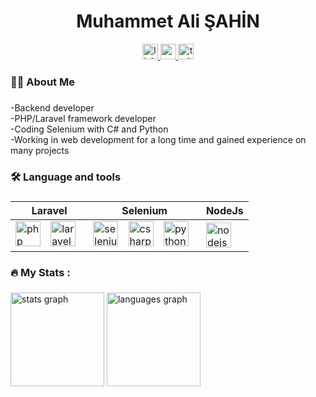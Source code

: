 ###

<h1 align="center">Muhammet Ali ŞAHİN</h1>

<div align="center">
  <a href="https://www.linkedin.com/in/muhammetalisahin" target="_blank">
    <img src="https://img.shields.io/static/v1?message=LinkedIn&logo=linkedin&label=&color=0077B5&logoColor=white&labelColor=&style=for-the-badge" height="25" alt="linkedin logo"  />
  </a>
  <a href="https://www.youtube.com/@bilisimarsivi" target="_blank">
    <img src="https://img.shields.io/static/v1?message=Youtube&logo=youtube&label=&color=FF0000&logoColor=white&labelColor=&style=for-the-badge" height="25" alt="youtube logo"  />
  </a>
  <a href="https://twitter.com/malisahin89" target="_blank">
    <img src="https://img.shields.io/static/v1?message=Twitter&logo=twitter&label=&color=1DA1F2&logoColor=white&labelColor=&style=for-the-badge" height="25" alt="twitter logo"  />
  </a>
</div>

###

<h3 align="left">👩‍💻  About Me</h3>

###

<p align="left">
  -Backend developer<br>
  -PHP/Laravel framework developer<br>
  -Coding Selenium with C# and Python<br>
  -Working in web development for a long time and gained experience on many projects
</p>

###

<h3 align="left">🛠 Language and tools</h3>

###
<table>
		<thead>
			<tr>
				<th>Laravel</th>
				<th>Selenium</th>
				<th>NodeJs</th>
			</tr>
		</thead>
		<tbody>
			<tr>
				<td>
          <div align="left">
            <img src="https://cdn.jsdelivr.net/gh/devicons/devicon/icons/php/php-original.svg" height="40" alt="php logo"  /><img width="12" />
            <img src="https://cdn.jsdelivr.net/gh/devicons/devicon/icons/laravel/laravel-plain.svg" height="40" alt="laravel logo"  /><img width="12" />
          </div>
        </td>
				<td>
          <div align="left">
            <img src="https://cdn.jsdelivr.net/gh/devicons/devicon/icons/selenium/selenium-original.svg" height="40" alt="selenium logo"  /><img width="12" />
            <img src="https://cdn.jsdelivr.net/gh/devicons/devicon/icons/csharp/csharp-original.svg" height="40" alt="csharp logo"  /><img width="12" />
            <img src="https://cdn.jsdelivr.net/gh/devicons/devicon/icons/python/python-original.svg" height="40" alt="python logo"  /><img width="12" />
          </div>
        </td>
				<td>
          <div align="left">
              <img src="https://cdn.jsdelivr.net/gh/devicons/devicon/icons/nodejs/nodejs-original.svg" height="40" alt="nodejs logo"  /><img width="12" />
          </div>
        </td>
			</tr>
		</tbody>
	</table>



###

<h3 align="left">🔥   My Stats :</h3>

###

<div align="left">
  <img src="https://github-readme-stats.vercel.app/api?username=malisahin89&hide_title=false&hide_rank=true&show_icons=true&include_all_commits=true&count_private=true&disable_animations=false&theme=dracula&locale=en&hide_border=false&order=1" height="150" alt="stats graph"  />
  <img src="https://github-readme-stats.vercel.app/api/top-langs?username=malisahin89&locale=en&hide_title=false&layout=compact&card_width=320&langs_count=5&theme=dracula&hide_border=false&order=2" height="150" alt="languages graph"  />
</div>

###
